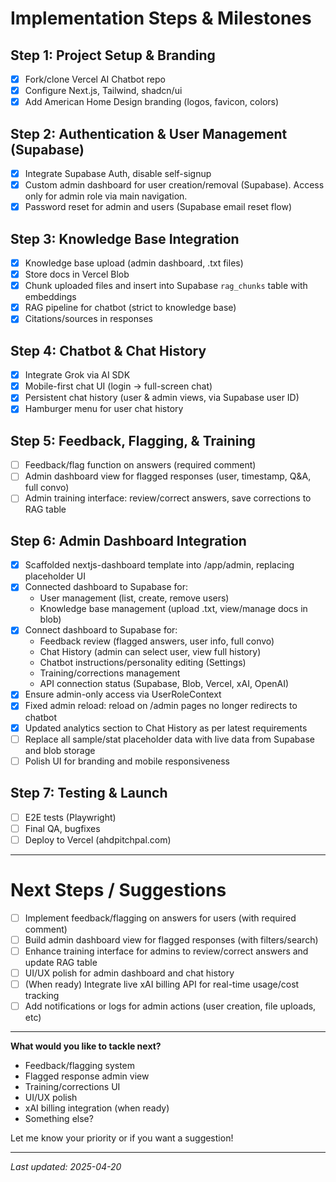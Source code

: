 # Implementation Steps & Milestones

## Step 1: Project Setup & Branding
- [x] Fork/clone Vercel AI Chatbot repo
- [x] Configure Next.js, Tailwind, shadcn/ui
- [x] Add American Home Design branding (logos, favicon, colors)

## Step 2: Authentication & User Management (Supabase)
- [x] Integrate Supabase Auth, disable self-signup
- [x] Custom admin dashboard for user creation/removal (Supabase). Access only for admin role via main navigation.
- [x] Password reset for admin and users (Supabase email reset flow)

## Step 3: Knowledge Base Integration
- [x] Knowledge base upload (admin dashboard, .txt files)
- [x] Store docs in Vercel Blob
- [x] Chunk uploaded files and insert into Supabase `rag_chunks` table with embeddings
- [x] RAG pipeline for chatbot (strict to knowledge base)
- [x] Citations/sources in responses

## Step 4: Chatbot & Chat History
- [x] Integrate Grok via AI SDK
- [x] Mobile-first chat UI (login → full-screen chat)
- [x] Persistent chat history (user & admin views, via Supabase user ID)
- [x] Hamburger menu for user chat history

## Step 5: Feedback, Flagging, & Training
- [ ] Feedback/flag function on answers (required comment)
- [ ] Admin dashboard view for flagged responses (user, timestamp, Q&A, full convo)
- [ ] Admin training interface: review/correct answers, save corrections to RAG table

## Step 6: Admin Dashboard Integration
- [x] Scaffolded nextjs-dashboard template into /app/admin, replacing placeholder UI
- [x] Connected dashboard to Supabase for:
    - User management (list, create, remove users)
    - Knowledge base management (upload .txt, view/manage docs in blob)
- [x] Connect dashboard to Supabase for:
    - Feedback review (flagged answers, user info, full convo)
    - Chat History (admin can select user, view full history)
    - Chatbot instructions/personality editing (Settings)
    - Training/corrections management
    - API connection status (Supabase, Blob, Vercel, xAI, OpenAI)
- [x] Ensure admin-only access via UserRoleContext
- [x] Fixed admin reload: reload on /admin pages no longer redirects to chatbot
- [x] Updated analytics section to Chat History as per latest requirements
- [ ] Replace all sample/stat placeholder data with live data from Supabase and blob storage
- [ ] Polish UI for branding and mobile responsiveness

## Step 7: Testing & Launch
- [ ] E2E tests (Playwright)
- [ ] Final QA, bugfixes
- [ ] Deploy to Vercel (ahdpitchpal.com)

---

# Next Steps / Suggestions

- [ ] Implement feedback/flagging on answers for users (with required comment)
- [ ] Build admin dashboard view for flagged responses (with filters/search)
- [ ] Enhance training interface for admins to review/correct answers and update RAG table
- [ ] UI/UX polish for admin dashboard and chat history
- [ ] (When ready) Integrate live xAI billing API for real-time usage/cost tracking
- [ ] Add notifications or logs for admin actions (user creation, file uploads, etc)

---

**What would you like to tackle next?**
- Feedback/flagging system
- Flagged response admin view
- Training/corrections UI
- UI/UX polish
- xAI billing integration (when ready)
- Something else?

Let me know your priority or if you want a suggestion!

---

_Last updated: 2025-04-20_
